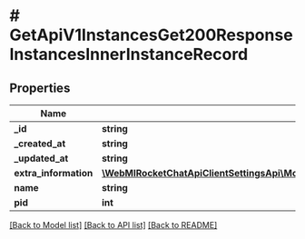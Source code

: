 # # GetApiV1InstancesGet200ResponseInstancesInnerInstanceRecord

## Properties

Name | Type | Description | Notes
------------ | ------------- | ------------- | -------------
**_id** | **string** |  | [optional]
**_created_at** | **string** |  | [optional]
**_updated_at** | **string** |  | [optional]
**extra_information** | [**\WebMIRocketChatApiClientSettingsApi\Model\GetApiV1InstancesGet200ResponseInstancesInnerInstanceRecordExtraInformation**](GetApiV1InstancesGet200ResponseInstancesInnerInstanceRecordExtraInformation.md) |  | [optional]
**name** | **string** |  | [optional]
**pid** | **int** |  | [optional]

[[Back to Model list]](../../README.md#models) [[Back to API list]](../../README.md#endpoints) [[Back to README]](../../README.md)
